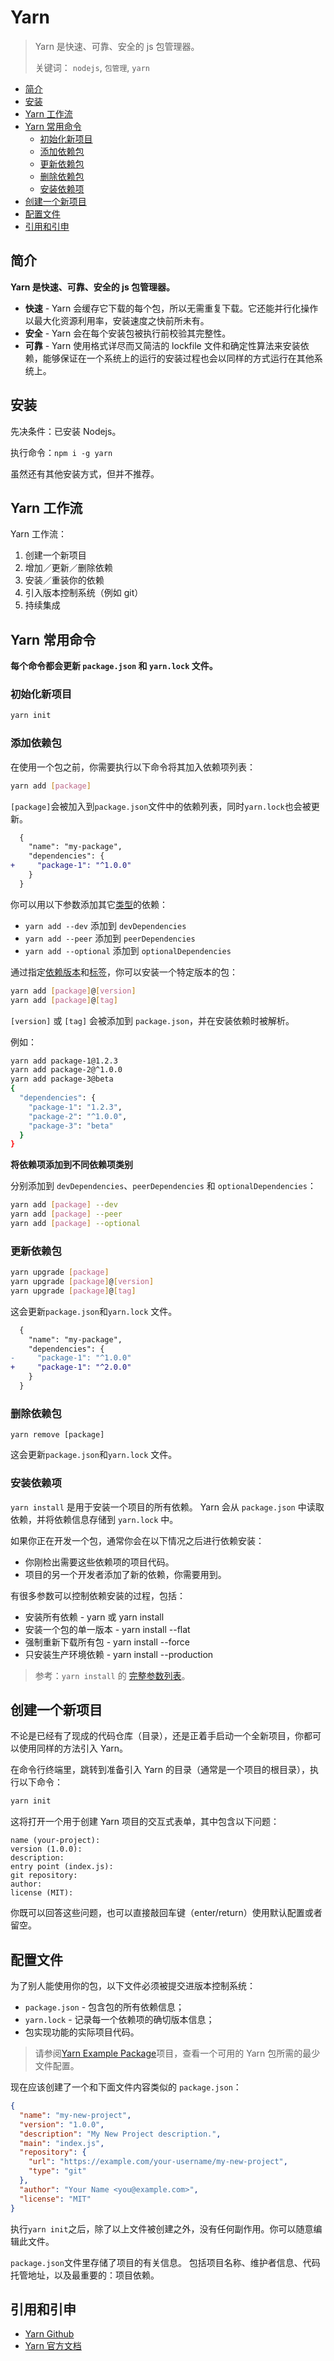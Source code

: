 # Yarn

> Yarn 是快速、可靠、安全的 js 包管理器。
>
> 关键词： `nodejs`, `包管理`, `yarn`

<!-- TOC depthFrom:2 depthTo:3 -->

- [简介](#简介)
- [安装](#安装)
- [Yarn 工作流](#yarn-工作流)
- [Yarn 常用命令](#yarn-常用命令)
    - [初始化新项目](#初始化新项目)
    - [添加依赖包](#添加依赖包)
    - [更新依赖包](#更新依赖包)
    - [删除依赖包](#删除依赖包)
    - [安装依赖项](#安装依赖项)
- [创建一个新项目](#创建一个新项目)
- [配置文件](#配置文件)
- [引用和引申](#引用和引申)

<!-- /TOC -->

## 简介

**Yarn 是快速、可靠、安全的 js 包管理器。**

- **快速** - Yarn 会缓存它下载的每个包，所以无需重复下载。它还能并行化操作以最大化资源利用率，安装速度之快前所未有。
- **安全** - Yarn 会在每个安装包被执行前校验其完整性。
- **可靠** - Yarn 使用格式详尽而又简洁的 lockfile 文件和确定性算法来安装依赖，能够保证在一个系统上的运行的安装过程也会以同样的方式运行在其他系统上。

## 安装

先决条件：已安装 Nodejs。

执行命令：`npm i -g yarn`

虽然还有其他安装方式，但并不推荐。

## Yarn 工作流

Yarn 工作流：

1. 创建一个新项目
2. 增加／更新／删除依赖
3. 安装／重装你的依赖
4. 引入版本控制系统（例如 git）
5. 持续集成

## Yarn 常用命令

**每个命令都会更新 `package.json` 和 `yarn.lock` 文件。**

### 初始化新项目

```sh
yarn init
```

### 添加依赖包

在使用一个包之前，你需要执行以下命令将其加入依赖项列表：

```sh
yarn add [package]
```

`[package]`会被加入到`package.json`文件中的依赖列表，同时`yarn.lock`也会被更新。

```diff
  {
    "name": "my-package",
    "dependencies": {
+     "package-1": "^1.0.0"
    }
  }
```

你可以用以下参数添加其它[类型](https://yarnpkg.com/zh-Hans/docs/dependency-types)的依赖：

- `yarn add --dev` 添加到 `devDependencies`
- `yarn add --peer` 添加到 `peerDependencies`
- `yarn add --optional` 添加到 `optionalDependencies`

通过指定[依赖版本](https://yarnpkg.com/zh-Hans/docs/dependency-versions)和[标签](https://yarnpkg.com/zh-Hans/docs/cli/tag)，你可以安装一个特定版本的包：

```sh
yarn add [package]@[version]
yarn add [package]@[tag]
```

`[version]` 或 `[tag]` 会被添加到 `package.json`，并在安装依赖时被解析。

例如：

```sh
yarn add package-1@1.2.3
yarn add package-2@^1.0.0
yarn add package-3@beta
{
  "dependencies": {
    "package-1": "1.2.3",
    "package-2": "^1.0.0",
    "package-3": "beta"
  }
}
```

**将依赖项添加到不同依赖项类别**

分别添加到 `devDependencies`、`peerDependencies` 和 `optionalDependencies`：

```sh
yarn add [package] --dev
yarn add [package] --peer
yarn add [package] --optional
```

### 更新依赖包

```sh
yarn upgrade [package]
yarn upgrade [package]@[version]
yarn upgrade [package]@[tag]
```

这会更新`package.json`和`yarn.lock` 文件。

```diff
  {
    "name": "my-package",
    "dependencies": {
-     "package-1": "^1.0.0"
+     "package-1": "^2.0.0"
    }
  }
```

### 删除依赖包

```
yarn remove [package]
```

这会更新`package.json`和`yarn.lock` 文件。

### 安装依赖项

`yarn install` 是用于安装一个项目的所有依赖。 Yarn 会从 `package.json` 中读取依赖，并将依赖信息存储到 `yarn.lock` 中。

如果你正在开发一个包，通常你会在以下情况之后进行依赖安装：

- 你刚检出需要这些依赖项的项目代码。
- 项目的另一个开发者添加了新的依赖，你需要用到。

有很多参数可以控制依赖安装的过程，包括：

- 安装所有依赖 - yarn 或 yarn install
- 安装一个包的单一版本 - yarn install --flat
- 强制重新下载所有包 - yarn install --force
- 只安装生产环境依赖 - yarn install --production

> 参考：`yarn install` 的 [完整参数列表](https://yarnpkg.com/zh-Hans/docs/cli/install)。

## 创建一个新项目

不论是已经有了现成的代码仓库（目录），还是正着手启动一个全新项目，你都可以使用同样的方法引入 Yarn。

在命令行终端里，跳转到准备引入 Yarn 的目录（通常是一个项目的根目录），执行以下命令：

```sh
yarn init
```

这将打开一个用于创建 Yarn 项目的交互式表单，其中包含以下问题：

```
name (your-project):
version (1.0.0):
description:
entry point (index.js):
git repository:
author:
license (MIT):
```

你既可以回答这些问题，也可以直接敲回车键（enter/return）使用默认配置或者留空。

## 配置文件

为了别人能使用你的包，以下文件必须被提交进版本控制系统：

- `package.json` - 包含包的所有依赖信息；
- `yarn.lock` - 记录每一个依赖项的确切版本信息；
- 包实现功能的实际项目代码。

> 请参阅[Yarn Example Package](https://github.com/yarnpkg/example-yarn-package)项目，查看一个可用的 Yarn 包所需的最少文件配置。

现在应该创建了一个和下面文件内容类似的 `package.json`：

```json
{
  "name": "my-new-project",
  "version": "1.0.0",
  "description": "My New Project description.",
  "main": "index.js",
  "repository": {
    "url": "https://example.com/your-username/my-new-project",
    "type": "git"
  },
  "author": "Your Name <you@example.com>",
  "license": "MIT"
}
```

执行`yarn init`之后，除了以上文件被创建之外，没有任何副作用。你可以随意编辑此文件。

`package.json`文件里存储了项目的有关信息。 包括项目名称、维护者信息、代码托管地址，以及最重要的：项目依赖。

## 引用和引申

- [Yarn Github](https://github.com/yarnpkg/yarn)
- [Yarn 官方文档](https://yarnpkg.com/zh-Hans/)
